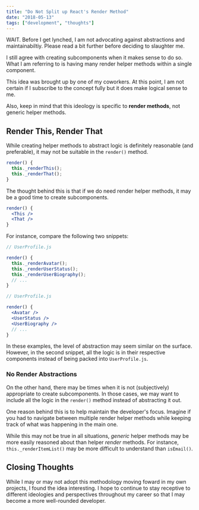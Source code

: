 ```yaml
---
title: "Do Not Split up React's Render Method"
date: "2018-05-13"
tags: ["development", "thoughts"]
---
```


WAIT. Before I get lynched, I am not advocating against abstractions and maintainabiltiy. Please read a bit further before deciding to slaughter me.

I still agree with creating subcomponents when it makes sense to do so. What I am referring to is having many render helper methods within a single component.

This idea was brought up by one of my coworkers. At this point, I am not certain if I subscribe to the concept fully but it does make logical sense to me.

Also, keep in mind that this ideology is specific to **render methods**, not generic helper methods.

## Render This, Render That

While creating helper methods to abstract logic is definitely reasonable (and preferable), it may not be suitable in the `render()` method.

```js
render() {
  this._renderThis();
  this._renderThat();
}
```

The thought behind this is that if we do need render helper methods, it may be a good time to create subcomponents.

```jsx
render() {
  <This />
  <That />
}
```

For instance, compare the following two snippets:

```js
// UserProfile.js

render() {
  this._renderAvatar();
  this._renderUserStatus();
  this._renderUserBiography();
  // ...
}
```

```jsx
// UserProfile.js

render() {
  <Avatar />
  <UserStatus />
  <UserBiography />
  // ...
}
```

In these examples, the level of abstraction may seem similar on the surface. However, in the second snippet, all the logic is in their respective components instead of being packed into `UserProfile.js`.

### No Render Abstractions

On the other hand, there may be times when it is not (subjectively) appropriate to create subcomponents. In those cases, we may want to include all the logic in the `render()` method instead of abstracting it out.

One reason behind this is to help maintain the developer's focus. Imagine if you had to navigate between multiple render helper methods while keeping track of what was happening in the main one.

While this may not be true in all situations, *generic* helper methods may be more easily reasoned about than helper *render* methods. For instance, `this._renderItemList()` may be more difficult to understand than `isEmail()`.

## Closing Thoughts

While I may or may not adopt this methodology moving foward in my own projects, I found the idea interesting. I hope to continue to stay receptive to different ideologies and perspectives throughout my career so that I may become a more well-rounded developer.
